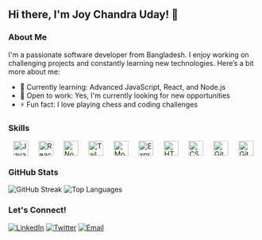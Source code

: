 ## Hi there, I'm Joy Chandra Uday! 👋

### About Me
I'm a passionate software developer from Bangladesh. I enjoy working on challenging projects and constantly learning new technologies. Here’s a bit more about me:

- 🌱 Currently learning: Advanced JavaScript, React, and Node.js
- 💼 Open to work: Yes, I'm currently looking for new opportunities
- ⚡ Fun fact: I love playing chess and coding challenges


### Skills
<div style="display: flex; justify-content: space-around; align-items: center;">
    <img src="https://img.shields.io/badge/-JavaScript-F7DF1E?style=for-the-badge&logo=javascript&logoColor=black" alt="JavaScript" height="30"/>
    <img src="https://img.shields.io/badge/-React-61DAFB?style=for-the-badge&logo=react&logoColor=white" alt="React" height="30"/>
    <img src="https://img.shields.io/badge/-Node.js-339933?style=for-the-badge&logo=node.js&logoColor=white" alt="Node.js" height="30"/>
    <img src="https://img.shields.io/badge/-Tailwind%20CSS-38B2AC?style=for-the-badge&logo=tailwind-css&logoColor=white" alt="Tailwind CSS" height="30"/>
    <img src="https://img.shields.io/badge/-MongoDB-47A248?style=for-the-badge&logo=mongodb&logoColor=white" alt="MongoDB" height="30"/>
    <img src="https://img.shields.io/badge/-Express.js-000000?style=for-the-badge&logo=express&logoColor=white" alt="Express.js" height="30"/>
    <img src="https://img.shields.io/badge/-HTML5-E34F26?style=for-the-badge&logo=html5&logoColor=white" alt="HTML5" height="30"/>
    <img src="https://img.shields.io/badge/-CSS3-1572B6?style=for-the-badge&logo=css3&logoColor=white" alt="CSS3" height="30"/>
    <img src="https://img.shields.io/badge/-Git-F05032?style=for-the-badge&logo=git&logoColor=white" alt="Git" height="30"/>
    <img src="https://img.shields.io/badge/-GitHub-181717?style=for-the-badge&logo=github&logoColor=white" alt="GitHub" height="30"/>
  </div>




### GitHub Stats
![GitHub Streak](https://github-readme-streak-stats.herokuapp.com/?user=joychandrauday&theme=radical)
![Top Languages](https://github-readme-stats.vercel.app/api/top-langs/?username=joychandrauday&layout=compact&theme=radical)


### Let's Connect!
[![LinkedIn](https://img.shields.io/badge/-LinkedIn-0077B5?style=flat&logo=linkedin&logoColor=white)](https://www.linkedin.com/in/joychandrauday)
[![Twitter](https://img.shields.io/badge/-Twitter-1DA1F2?style=flat&logo=twitter&logoColor=white)](https://twitter.com/joychandrauday)
[![Email](https://img.shields.io/badge/-Email-D14836?style=flat&logo=gmail&logoColor=white)](mailto:joychandraud@example.com)
